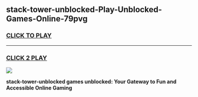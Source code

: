 
## stack-tower-unblocked-Play-Unblocked-Games-Online-79pvg
<h3>
<a href="https://premium76.site?title=stack-tower-unblocked&ref=25A">CLICK TO PLAY</a></h3>
<hr>

<h3>
<a href="https://premium76.site?title=stack-tower-unblocked&ref=25A">CLICK 2 PLAY</a>
  
</h3>

<a href="https://premium76.site?title=stack-tower-unblocked&ref=25A"><img src="https://clearcache.store/games.png"></a>


**stack-tower-unblocked games unblocked: Your Gateway to Fun and Accessible Online Gaming**
